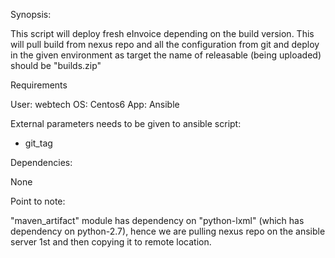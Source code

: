 
Synopsis:

This script will deploy fresh eInvoice depending on the build version.
This will pull build from nexus repo and all the configuration from git and deploy in the given environment as target
the name of releasable (being uploaded) should be "builds.zip"

Requirements

User: webtech
OS: Centos6
App: Ansible


External parameters needs to be given to ansible script:

- git_tag


Dependencies:

None


Point to note:

"maven_artifact" module has dependency on "python-lxml" (which has dependency on python-2.7), hence we are pulling nexus repo on the ansible server 1st and then copying it to remote location.